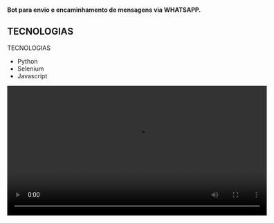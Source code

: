 <h4>Bot para envio e encaminhamento de mensagens via WHATSAPP.</h4>

## TECNOLOGIAS
TECNOLOGIAS
* Python
* Selenium
* Javascript

<video src="https://github.com/BSFernando/Portfolio/blob/main/imgs/bot_whatsapp/video.mp4" alt="alt text" width="600px">
